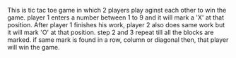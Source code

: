 This is tic tac toe game in which 2 players play aginst each other to win the game.
player 1 enters a number between 1 to 9 and it will mark a 'X' at that position.
After player 1 finishes his work, player 2 also does same work but it will mark 'O' at that position.
step 2 and 3 repeat till all the blocks are marked.
if same mark is found in a row, column or diagonal then, that player will win the game.
